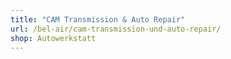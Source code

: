 ```yaml
---
title: "CAM Transmission & Auto Repair"
url: /bel-air/cam-transmission-und-auto-repair/
shop: Autowerkstatt
---
```

